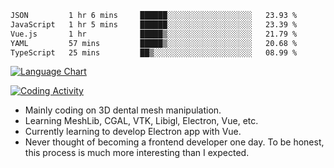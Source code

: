 <!--START_SECTION:waka-->

```txt
JSON         1 hr 6 mins     ██████░░░░░░░░░░░░░░░░░░░   23.93 %
JavaScript   1 hr 5 mins     ██████░░░░░░░░░░░░░░░░░░░   23.39 %
Vue.js       1 hr            █████▒░░░░░░░░░░░░░░░░░░░   21.79 %
YAML         57 mins         █████▒░░░░░░░░░░░░░░░░░░░   20.68 %
TypeScript   25 mins         ██▒░░░░░░░░░░░░░░░░░░░░░░   08.99 %
```

<!--END_SECTION:waka-->

<!--START_SECTION:waka_lang_chart_svg-->
[![Language Chart](https://wakatime.com/share/@DYPro_MIKE/13ed6aa1-fa8f-42b5-8fa7-97c58e94375f.svg)](https://wakatime.com)
<!--END_SECTION:waka_lang_chart_svg-->

<!--START_SECTION:waka_coding_activity_svg-->
[![Coding Activity](https://wakatime.com/share/@DYPro_MIKE/2224f81a-edc4-46bb-b59e-25de5147ed15.svg)](https://wakatime.com)
<!--END_SECTION:waka_coding_activity_svg-->

<!--
**0x11111111/0x11111111** is a ✨ _special_ ✨ repository because its `README.md` (this file) appears on your GitHub profile.

Here are some ideas to get you started:

- 🔭 I’m currently working on ...
- 🌱 I’m currently learning ...
- 👯 I’m looking to collaborate on ...
- 🤔 I’m looking for help with ...
- 💬 Ask me about ...
- 📫 How to reach me: ...
- 😄 Pronouns: ...
- ⚡ Fun fact: ...
-->
- Mainly coding on 3D dental mesh manipulation.
- Learning MeshLib, CGAL, VTK, Libigl, Electron, Vue, etc.
- Currently learning to develop Electron app with Vue.
- Never thought of becoming a frontend developer one day. To be honest, this process is much more interesting than I expected.

